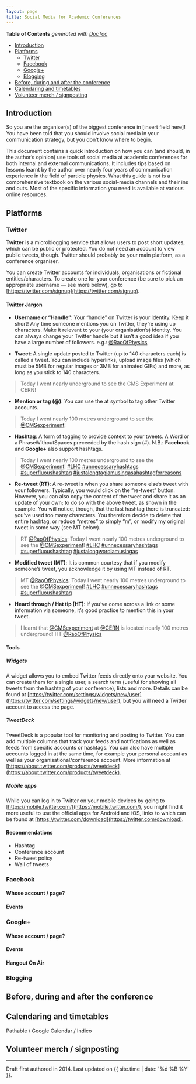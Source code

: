 ```yaml
---
layout: page
title: Social Media for Academic Conferences
---
```


<!-- START doctoc generated TOC please keep comment here to allow auto update -->
<!-- DON'T EDIT THIS SECTION, INSTEAD RE-RUN doctoc TO UPDATE -->
**Table of Contents**  *generated with [DocToc](https://github.com/thlorenz/doctoc)*

- [Introduction](#introduction)
- [Platforms](#platforms)
  - [Twitter](#twitter)
  - [Facebook](#facebook)
  - [Google+](#google)
  - [Blogging](#blogging)
- [Before, during and after the conference](#before-during-and-after-the-conference)
- [Calendaring and timetables](#calendaring-and-timetables)
- [Volunteer merch / signposting](#volunteer-merch--signposting)

<!-- END doctoc generated TOC please keep comment here to allow auto update -->

## Introduction

So you are the organiser(s) of the biggest conference in [insert field here]! You have been told that you should involve social media in your communication strategy, but you don’t know where to begin.

This document contains a quick introduction on how you can (and should, in the author’s opinion) use tools of social media at academic conferences for both internal and external communications. It includes tips based on lessons learnt by the author over nearly four years of communication experience in the field of particle physics. What this guide is not is a comprehensive textbook on the various social-media channels and their ins and outs. Most of the specific information you need is available at various online resources.

## Platforms

### Twitter

**Twitter** is a microblogging service that allows users to post short updates, which can be public or protected. You do not need an account to view public tweets, though. Twitter should probably be your main platform, as a conference organiser.

You can create Twitter accounts for individuals, organisations or fictional entities/characters. To create one for your conference (be sure to pick an appropriate username &mdash; see more below), go to [https://twitter.com/signup](https://twitter.com/signup).

#### Twitter Jargon

* **Username or “Handle”**: Your “handle” on Twitter is your identity. Keep it short! Any time someone mentions you on Twitter, they’re using up characters. Make it relevant to your (your organisation’s) identity. You can always change your Twitter handle but it isn’t a good idea if you have a large number of followers. e.g.: [@RaoOfPhysics](https://twitter.com/RaoOfPhysics)

* **Tweet**: A single update posted to Twitter (up to 140 characters each) is called a tweet. You can include hyperlinks, upload image files (which must be 5MB for regular images or 3MB for animated GIFs) and more, as long as you stick to 140 characters.
> Today I went nearly underground to see the CMS Experiment at CERN!

* **Mention or tag (@)**: You can use the at symbol to tag other Twitter accounts.
> Today I went nearly 100 metres underground to see the [@CMSexperiment](https://twitter.com/CMSexperiment)!

* **Hashtag**: A form of tagging to provide context to your tweets. A Word or a PhraseWithoutSpaces preceeded by the hash sign (#). N.B.: **Facebook** and  **Google+** also support hashtags.
> Today I went nearly 100 metres underground to see the [@CMSexperiment](https://twitter.com/CMSexperiment)! [#LHC](https://twitter.com/search?f=realtime&q=%23LHC) [#unnecessaryhashtags](https://twitter.com/search?f=realtime&q=%23unnecessaryhashtag) [#superfluoushashtag](https://twitter.com/search?f=realtime&q=%23superfluoushashtag) [#justalongtagiamusingasahashtagforreasons](https://twitter.com/search?f=realtime&q=%23justalongtagiamusingasahashtagforreasons)

* **Re-tweet (RT)**: A re-tweet is when you share someone else’s tweet with your followers. Typically, you would click on the “re-tweet” button. However, you can also copy the content of the tweet and share it as an update of your own; to do so with the above tweet, as shown in the example. You will notice, though, that the last hashtag there is truncated: you’ve used too many characters. You therefore decide to delete that entire hashtag, or reduce “metres” to simply “m”, or modify my original tweet in some way (see MT below).
> RT [@RaoOfPhysics](https://twitter.com/RaoOfPhysics): Today I went nearly 100 metres underground to see the [@CMSexperiment](https://twitter.com/CMSexperiment)! [#LHC](https://twitter.com/search?f=realtime&q=%23LHC) [#unnecessaryhashtags](https://twitter.com/search?f=realtime&q=%23unnecessaryhashtag) [#superfluoushashtag](https://twitter.com/search?f=realtime&q=%23superfluoushashtag) [#justalongwordiamusingas](https://twitter.com/search?f=realtime&q=%23jjustalongwordiamusingas)

* **Modified tweet (MT)**: It is common courtesy that if you modify someone’s tweet, you acknowledge it by using MT instead of RT.
> MT [@RaoOfPhysics](https://twitter.com/RaoOfPhysics): Today I went nearly 100 metres underground to see the [@CMSexperiment](https://twitter.com/CMSexperiment)! [#LHC](https://twitter.com/search?f=realtime&q=%23LHC) [#unnecessaryhashtags](https://twitter.com/search?f=realtime&q=%23unnecessaryhashtag) [#superfluoushashtag](https://twitter.com/search?f=realtime&q=%23superfluoushashtag)

* **Heard through / Hat tip (HT)**: If you’ve come across a link or some information via someone, it’s good practice to mention this in your tweet.
> I learnt that [@CMSexperiment](http://twitter.com/CMSexperiment) at [@CERN](https://twitter.com/CERN) is located nearly 100 metres underground! HT [@RaoOfPhysics](https://twitter.com/RaoOfPhysics)

#### Tools

##### Widgets

A widget allows you to embed Twitter feeds directly onto your website. You can create them for a single user, a search term (useful for showing all tweets from the hashtag of your conference), lists and more. Details can be found at [https://twitter.com/settings/widgets/new/user](https://twitter.com/settings/widgets/new/user), but you will need a Twitter account to access the page.

##### TweetDeck

TweetDeck is a popular tool for monitoring and posting to Twitter. You can add multiple columns that track your feeds and notifications as well as feeds from specific accounts or hashtags. You can also have multiple accounts logged in at the same time, for example your personal account as well as your organisational/conference account. More information at [https://about.twitter.com/products/tweetdeck](https://about.twitter.com/products/tweetdeck).

##### Mobile apps

While you can log in to Twitter on your mobile devices by going to [https://mobile.twitter.com/](https://mobile.twitter.com/), you might find it more useful to use the official apps for Android and iOS, links to which can be found at [https://twitter.com/download](https://twitter.com/download).

#### Recommendations

* Hashtag
* Conference account
* Re-tweet policy
* Wall of tweets

### Facebook

#### Whose account / page?

#### Events

### Google+

#### Whose account / page?

#### Events

#### Hangout On Air

### Blogging

## Before, during and after the conference

## Calendaring and timetables

Pathable / Google Calendar / Indico

## Volunteer merch / signposting

---

Draft first authored in 2014. Last updated on {{ site.time | date: '%d %B %Y' }}.

